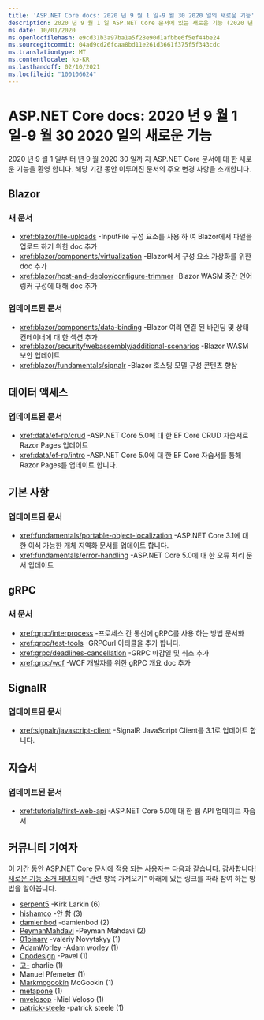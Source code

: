 ```yaml
---
title: 'ASP.NET Core docs: 2020 년 9 월 1 일-9 월 30 2020 일의 새로운 기능'
description: 2020 년 9 월 1 일 ASP.NET Core 문서에 있는 새로운 기능 (2020 년 9 월 30 일)
ms.date: 10/01/2020
ms.openlocfilehash: e9cd31b3a97ba1a5f28e90d1afbbe6f5ef44be24
ms.sourcegitcommit: 04ad9cd26fcaa8bd11e261d3661f375f5f343cdc
ms.translationtype: MT
ms.contentlocale: ko-KR
ms.lasthandoff: 02/10/2021
ms.locfileid: "100106624"
---
```

# <a name="aspnet-core-docs-whats-new-for-september-1-2020---september-30-2020"></a>ASP.NET Core docs: 2020 년 9 월 1 일-9 월 30 2020 일의 새로운 기능

2020 년 9 월 1 일부 터 년 9 월 2020 30 일까 지 ASP.NET Core 문서에 대 한 새로운 기능을 환영 합니다. 해당 기간 동안 이루어진 문서의 주요 변경 사항을 소개합니다.

## <a name="blazor"></a>Blazor

### <a name="new-articles"></a>새 문서

- <xref:blazor/file-uploads> -InputFile 구성 요소를 사용 하 여 Blazor에서 파일을 업로드 하기 위한 doc 추가
- <xref:blazor/components/virtualization> -Blazor에서 구성 요소 가상화를 위한 doc 추가
- <xref:blazor/host-and-deploy/configure-trimmer> -Blazor WASM 중간 언어 링커 구성에 대해 doc 추가

### <a name="updated-articles"></a>업데이트된 문서

- <xref:blazor/components/data-binding> -Blazor 여러 연결 된 바인딩 및 상태 컨테이너에 대 한 섹션 추가
- <xref:blazor/security/webassembly/additional-scenarios> -Blazor WASM 보안 업데이트
- <xref:blazor/fundamentals/signalr> -Blazor 호스팅 모델 구성 콘텐츠 향상

## <a name="data-access"></a>데이터 액세스

### <a name="updated-articles"></a>업데이트된 문서

- <xref:data/ef-rp/crud> -ASP.NET Core 5.0에 대 한 EF Core CRUD 자습서로 Razor Pages 업데이트
- <xref:data/ef-rp/intro> -ASP.NET Core 5.0에 대 한 EF Core 자습서를 통해 Razor Pages를 업데이트 합니다.

## <a name="fundamentals"></a>기본 사항

### <a name="updated-articles"></a>업데이트된 문서

- <xref:fundamentals/portable-object-localization> -ASP.NET Core 3.1에 대 한 이식 가능한 개체 지역화 문서를 업데이트 합니다.
- <xref:fundamentals/error-handling> -ASP.NET Core 5.0에 대 한 오류 처리 문서 업데이트

## <a name="grpc"></a>gRPC

### <a name="new-articles"></a>새 문서

- <xref:grpc/interprocess> -프로세스 간 통신에 gRPC를 사용 하는 방법 문서화
- <xref:grpc/test-tools> -GRPCurl 아티클을 추가 합니다.
- <xref:grpc/deadlines-cancellation> -GRPC 마감일 및 취소 추가
- <xref:grpc/wcf> -WCF 개발자를 위한 gRPC 개요 doc 추가

## <a name="signalr"></a>SignalR

### <a name="updated-articles"></a>업데이트된 문서

- <xref:signalr/javascript-client> -SignalR JavaScript Client를 3.1로 업데이트 합니다.

## <a name="tutorials"></a>자습서

### <a name="updated-articles"></a>업데이트된 문서

- <xref:tutorials/first-web-api> -ASP.NET Core 5.0에 대 한 웹 API 업데이트 자습서

## <a name="community-contributors"></a>커뮤니티 기여자

이 기간 동안 ASP.NET Core 문서에 적용 되는 사용자는 다음과 같습니다. 감사합니다! [새로운 기능 소개 페이지](index.yml)의 "관련 항목 가져오기" 아래에 있는 링크를 따라 참여 하는 방법을 알아봅니다.

- [serpent5](https://github.com/serpent5) -Kirk Larkin (6)
- [hishamco](https://github.com/hishamco) -안 함 (3)
- [damienbod](https://github.com/damienbod) -damienbod (2)
- [PeymanMahdavi](https://github.com/PeymanMahdavi) -Peyman Mahdavi (2)
- [01binary](https://github.com/01binary) -valeriy Novytskyy (1)
- [AdamWorley](https://github.com/AdamWorley) -Adam worley (1)
- [Cpodesign](https://github.com/cpoDesign) -Pavel (1)
- [고-](https://github.com/hewby) charlie (1)
- [](https://github.com/manne) Manuel Pfemeter (1)
- [Markmcgookin](https://github.com/markmcgookin) McGookin (1)
- [metapone](https://github.com/metapone) (1)
- [mvelosop](https://github.com/mvelosop) -Miel Veloso (1)
- [patrick-steele](https://github.com/patrick-steele) -patrick steele (1)
